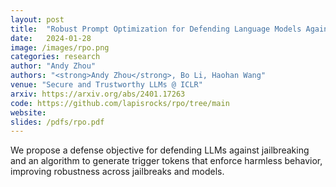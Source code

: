 ```yaml
---
layout: post
title:  "Robust Prompt Optimization for Defending Language Models Against Jailbreaking Attacks"
date:   2024-01-28
image: /images/rpo.png
categories: research
author: "Andy Zhou"
authors: "<strong>Andy Zhou</strong>, Bo Li, Haohan Wang"
venue: "Secure and Trustworthy LLMs @ ICLR"
arxiv: https://arxiv.org/abs/2401.17263
code: https://github.com/lapisrocks/rpo/tree/main
website: 
slides: /pdfs/rpo.pdf
---
```

We propose a defense objective for defending LLMs against jailbreaking and an algorithm to generate trigger tokens that enforce harmless behavior, improving robustness across jailbreaks and models. 
